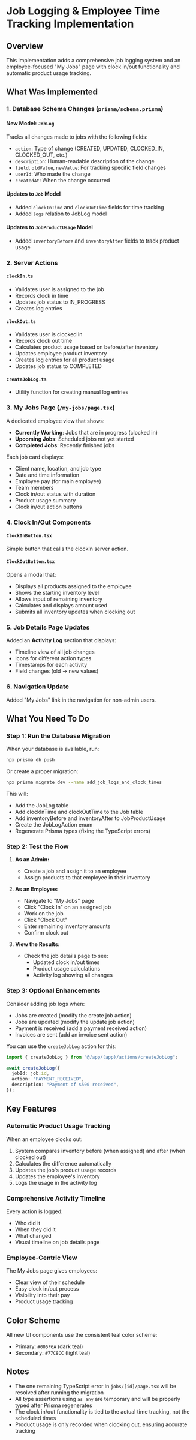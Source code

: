 # Job Logging & Employee Time Tracking Implementation

## Overview
This implementation adds a comprehensive job logging system and an employee-focused "My Jobs" page with clock in/out functionality and automatic product usage tracking.

## What Was Implemented

### 1. Database Schema Changes (`prisma/schema.prisma`)

#### New Model: `JobLog`
Tracks all changes made to jobs with the following fields:
- `action`: Type of change (CREATED, UPDATED, CLOCKED_IN, CLOCKED_OUT, etc.)
- `description`: Human-readable description of the change
- `field`, `oldValue`, `newValue`: For tracking specific field changes
- `userId`: Who made the change
- `createdAt`: When the change occurred

#### Updates to `Job` Model
- Added `clockInTime` and `clockOutTime` fields for time tracking
- Added `logs` relation to JobLog model

#### Updates to `JobProductUsage` Model
- Added `inventoryBefore` and `inventoryAfter` fields to track product usage

### 2. Server Actions

#### `clockIn.ts`
- Validates user is assigned to the job
- Records clock in time
- Updates job status to IN_PROGRESS
- Creates log entries

#### `clockOut.ts`
- Validates user is clocked in
- Records clock out time
- Calculates product usage based on before/after inventory
- Updates employee product inventory
- Creates log entries for all product usage
- Updates job status to COMPLETED

#### `createJobLog.ts`
- Utility function for creating manual log entries

### 3. My Jobs Page (`/my-jobs/page.tsx`)

A dedicated employee view that shows:
- **Currently Working**: Jobs that are in progress (clocked in)
- **Upcoming Jobs**: Scheduled jobs not yet started
- **Completed Jobs**: Recently finished jobs

Each job card displays:
- Client name, location, and job type
- Date and time information
- Employee pay (for main employee)
- Team members
- Clock in/out status with duration
- Product usage summary
- Clock in/out action buttons

### 4. Clock In/Out Components

#### `ClockInButton.tsx`
Simple button that calls the clockIn server action.

#### `ClockOutButton.tsx`
Opens a modal that:
- Displays all products assigned to the employee
- Shows the starting inventory level
- Allows input of remaining inventory
- Calculates and displays amount used
- Submits all inventory updates when clocking out

### 5. Job Details Page Updates

Added an **Activity Log** section that displays:
- Timeline view of all job changes
- Icons for different action types
- Timestamps for each activity
- Field changes (old → new values)

### 6. Navigation Update

Added "My Jobs" link in the navigation for non-admin users.

## What You Need To Do

### Step 1: Run the Database Migration

When your database is available, run:

```bash
npx prisma db push
```

Or create a proper migration:

```bash
npx prisma migrate dev --name add_job_logs_and_clock_times
```

This will:
- Add the JobLog table
- Add clockInTime and clockOutTime to the Job table
- Add inventoryBefore and inventoryAfter to JobProductUsage
- Create the JobLogAction enum
- Regenerate Prisma types (fixing the TypeScript errors)

### Step 2: Test the Flow

1. **As an Admin:**
   - Create a job and assign it to an employee
   - Assign products to that employee in their inventory

2. **As an Employee:**
   - Navigate to "My Jobs" page
   - Click "Clock In" on an assigned job
   - Work on the job
   - Click "Clock Out"
   - Enter remaining inventory amounts
   - Confirm clock out

3. **View the Results:**
   - Check the job details page to see:
     - Updated clock in/out times
     - Product usage calculations
     - Activity log showing all changes

### Step 3: Optional Enhancements

Consider adding job logs when:
- Jobs are created (modify the create job action)
- Jobs are updated (modify the update job action)
- Payment is received (add a payment received action)
- Invoices are sent (add an invoice sent action)

You can use the `createJobLog` action for this:

```typescript
import { createJobLog } from "@/app/(app)/actions/createJobLog";

await createJobLog({
  jobId: job.id,
  action: "PAYMENT_RECEIVED",
  description: "Payment of $500 received",
});
```

## Key Features

### Automatic Product Usage Tracking
When an employee clocks out:
1. System compares inventory before (when assigned) and after (when clocked out)
2. Calculates the difference automatically
3. Updates the job's product usage records
4. Updates the employee's inventory
5. Logs the usage in the activity log

### Comprehensive Activity Timeline
Every action is logged:
- Who did it
- When they did it
- What changed
- Visual timeline on job details page

### Employee-Centric View
The My Jobs page gives employees:
- Clear view of their schedule
- Easy clock in/out process
- Visibility into their pay
- Product usage tracking

## Color Scheme
All new UI components use the consistent teal color scheme:
- Primary: `#005F6A` (dark teal)
- Secondary: `#77C8CC` (light teal)

## Notes

- The one remaining TypeScript error in `jobs/[id]/page.tsx` will be resolved after running the migration
- All type assertions using `as any` are temporary and will be properly typed after Prisma regenerates
- The clock in/out functionality is tied to the actual time tracking, not the scheduled times
- Product usage is only recorded when clocking out, ensuring accurate tracking

